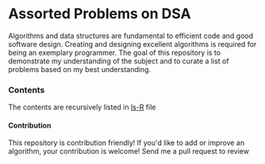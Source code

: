 # Assorted Problems on DSA 
Algorithms and data structures are fundamental to efficient code and good software design. Creating and designing excellent algorithms is required for being an exemplary programmer. The goal of this repository is to demonstrate my understanding of the subject and to curate a list of problems based on my best understanding. 

### Contents
The contents are recursively listed in [ls-R](./ls-R.txt) file

#### Contribution 
This repository is contribution friendly! If you'd like to add or improve an algorithm, your contribution is welcome! Send me a pull request to review
